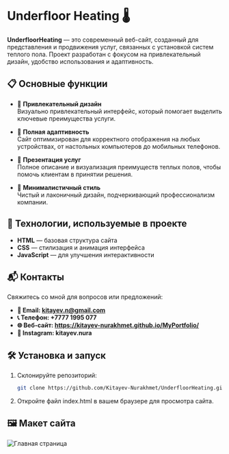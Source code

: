 # Underfloor Heating 🌡️

**UnderfloorHeating** — это современный веб-сайт, созданный для представления и продвижения услуг, связанных с установкой систем теплого пола. Проект разработан с фокусом на привлекательный дизайн, удобство использования и адаптивность.

## 📋 Основные функции

- 🌟 **Привлекательный дизайн**  
  Визуально привлекательный интерфейс, который помогает выделить ключевые преимущества услуги.

- 📱 **Полная адаптивность**  
  Сайт оптимизирован для корректного отображения на любых устройствах, от настольных компьютеров до мобильных телефонов.

- 💼 **Презентация услуг**  
  Полное описание и визуализация преимуществ теплых полов, чтобы помочь клиентам в принятии решения.

- 🎨 **Минималистичный стиль**  
  Чистый и лаконичный дизайн, подчеркивающий профессионализм компании.

## 🚀 Технологии, используемые в проекте

- **HTML** — базовая структура сайта
- **CSS** — стилизация и анимация интерфейса
- **JavaScript** — для улучшения интерактивности

## 📬 Контакты
Свяжитесь со мной для вопросов или предложений:
- **📧 Email: kitayev.n@gmail.com**  
- **📞 Телефон: +7777 1995 077**
- **🌐 Веб-сайт: https://kitayev-nurakhmet.github.io/MyPortfolio/**
- **📸 Instagram: kitayev.nura**

## 🛠 Установка и запуск

1. Склонируйте репозиторий:  
   ```bash
   git clone https://github.com/Kitayev-Nurakhmet/UnderfloorHeating.git
2. Откройте файл index.html в вашем браузере для просмотра сайта.

## 🖼️ Макет сайта
![Главная страница](https://github.com/Kitayev-Nurakhmet/UnderfloorHeating/blob/main/img/UnderfloorHeating.png)
